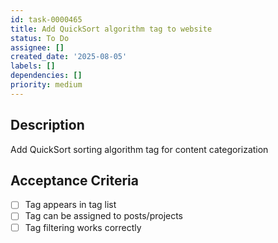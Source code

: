```yaml
---
id: task-0000465
title: Add QuickSort algorithm tag to website
status: To Do
assignee: []
created_date: '2025-08-05'
labels: []
dependencies: []
priority: medium
---
```


## Description

Add QuickSort sorting algorithm tag for content categorization

## Acceptance Criteria

- [ ] Tag appears in tag list
- [ ] Tag can be assigned to posts/projects
- [ ] Tag filtering works correctly
